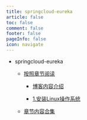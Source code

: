 ```yaml
---
title: springcloud-eureka
article: false
toc: false
comment: false
footer: false
pageInfo: false
icon: navigate
---
```


- springcloud-eureka

    - <a class="breadcrumb-link" href="shardings">按照章节阅读</a>


        - <a class="breadcrumb-link" href="shardings/springcloud-eureka-chapter-0.博客内容介绍.html">博客内容介绍</a>

        - <a class="breadcrumb-link" href="shardings/springcloud-eureka-chapter-1.安装Linux操作系统.html">1.安装Linux操作系统</a>

    - <a class="breadcrumb-link" href="springcloud-eureka.html#intro">章节内容合集</a>
